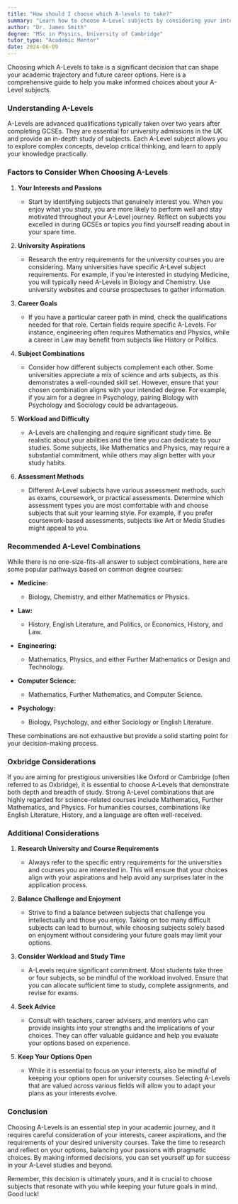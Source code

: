 ```yaml
---
title: "How should I choose which A-levels to take?"
summary: "Learn how to choose A-Level subjects by considering your interests, career goals, and university requirements for informed academic decisions."
author: "Dr. James Smith"
degree: "MSc in Physics, University of Cambridge"
tutor_type: "Academic Mentor"
date: 2024-06-09
---
```


Choosing which A-Levels to take is a significant decision that can shape your academic trajectory and future career options. Here is a comprehensive guide to help you make informed choices about your A-Level subjects.

### Understanding A-Levels

A-Levels are advanced qualifications typically taken over two years after completing GCSEs. They are essential for university admissions in the UK and provide an in-depth study of subjects. Each A-Level subject allows you to explore complex concepts, develop critical thinking, and learn to apply your knowledge practically.

### Factors to Consider When Choosing A-Levels

1. **Your Interests and Passions**
   - Start by identifying subjects that genuinely interest you. When you enjoy what you study, you are more likely to perform well and stay motivated throughout your A-Level journey. Reflect on subjects you excelled in during GCSEs or topics you find yourself reading about in your spare time.

2. **University Aspirations**
   - Research the entry requirements for the university courses you are considering. Many universities have specific A-Level subject requirements. For example, if you're interested in studying Medicine, you will typically need A-Levels in Biology and Chemistry. Use university websites and course prospectuses to gather information.

3. **Career Goals**
   - If you have a particular career path in mind, check the qualifications needed for that role. Certain fields require specific A-Levels. For instance, engineering often requires Mathematics and Physics, while a career in Law may benefit from subjects like History or Politics.

4. **Subject Combinations**
   - Consider how different subjects complement each other. Some universities appreciate a mix of science and arts subjects, as this demonstrates a well-rounded skill set. However, ensure that your chosen combination aligns with your intended degree. For example, if you aim for a degree in Psychology, pairing Biology with Psychology and Sociology could be advantageous.

5. **Workload and Difficulty**
   - A-Levels are challenging and require significant study time. Be realistic about your abilities and the time you can dedicate to your studies. Some subjects, like Mathematics and Physics, may require a substantial commitment, while others may align better with your study habits.

6. **Assessment Methods**
   - Different A-Level subjects have various assessment methods, such as exams, coursework, or practical assessments. Determine which assessment types you are most comfortable with and choose subjects that suit your learning style. For example, if you prefer coursework-based assessments, subjects like Art or Media Studies might appeal to you.

### Recommended A-Level Combinations

While there is no one-size-fits-all answer to subject combinations, here are some popular pathways based on common degree courses:

- **Medicine:**
  - Biology, Chemistry, and either Mathematics or Physics.

- **Law:**
  - History, English Literature, and Politics, or Economics, History, and Law.

- **Engineering:**
  - Mathematics, Physics, and either Further Mathematics or Design and Technology.

- **Computer Science:**
  - Mathematics, Further Mathematics, and Computer Science.

- **Psychology:**
  - Biology, Psychology, and either Sociology or English Literature.

These combinations are not exhaustive but provide a solid starting point for your decision-making process. 

### Oxbridge Considerations

If you are aiming for prestigious universities like Oxford or Cambridge (often referred to as Oxbridge), it is essential to choose A-Levels that demonstrate both depth and breadth of study. Strong A-Level combinations that are highly regarded for science-related courses include Mathematics, Further Mathematics, and Physics. For humanities courses, combinations like English Literature, History, and a language are often well-received.

### Additional Considerations

1. **Research University and Course Requirements**
   - Always refer to the specific entry requirements for the universities and courses you are interested in. This will ensure that your choices align with your aspirations and help avoid any surprises later in the application process.

2. **Balance Challenge and Enjoyment**
   - Strive to find a balance between subjects that challenge you intellectually and those you enjoy. Taking on too many difficult subjects can lead to burnout, while choosing subjects solely based on enjoyment without considering your future goals may limit your options.

3. **Consider Workload and Study Time**
   - A-Levels require significant commitment. Most students take three or four subjects, so be mindful of the workload involved. Ensure that you can allocate sufficient time to study, complete assignments, and revise for exams.

4. **Seek Advice**
   - Consult with teachers, career advisers, and mentors who can provide insights into your strengths and the implications of your choices. They can offer valuable guidance and help you evaluate your options based on experience.

5. **Keep Your Options Open**
   - While it is essential to focus on your interests, also be mindful of keeping your options open for university courses. Selecting A-Levels that are valued across various fields will allow you to adapt your plans as your interests evolve.

### Conclusion

Choosing A-Levels is an essential step in your academic journey, and it requires careful consideration of your interests, career aspirations, and the requirements of your desired university courses. Take the time to research and reflect on your options, balancing your passions with pragmatic choices. By making informed decisions, you can set yourself up for success in your A-Level studies and beyond. 

Remember, this decision is ultimately yours, and it is crucial to choose subjects that resonate with you while keeping your future goals in mind. Good luck!
    